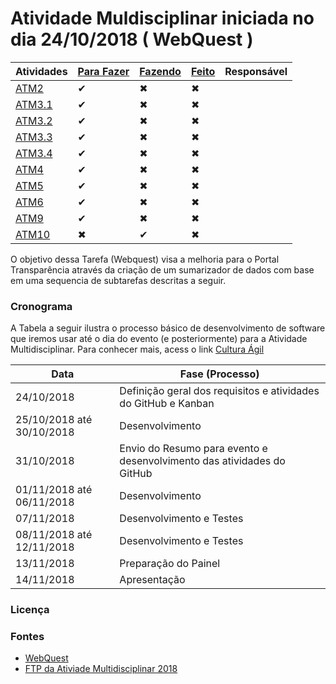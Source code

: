 # Atividade Muldisciplinar iniciada no dia 24/10/2018 ( WebQuest )



Atividades   |   [Para Fazer](https://github.com/aceiro/atm_2018/issues?q=is%3Aissue+is%3Aopen+label%3ATODO)  |      [Fazendo](https://github.com/aceiro/atm_2018/issues?q=is%3Aissue+is%3Aopen+label%3ADOING)       |          [Feito](https://github.com/aceiro/atm_2018/labels/DONE)        | Responsável
------------ | ---------- | ------------------ | --------------------- | -----------
[ATM2](https://github.com/aceiro/atm_2018/issues/2)         | ✔          | ✖                 | ✖                     | 
[ATM3.1](https://github.com/aceiro/atm_2018/issues/3)       | ✔          | ✖                 | ✖                     | 
[ATM3.2](https://github.com/aceiro/atm_2018/issues/4)       | ✔          | ✖                 | ✖                     | 
[ATM3.3](https://github.com/aceiro/atm_2018/issues/5)       | ✔          | ✖                 | ✖                     | 
[ATM3.4](https://github.com/aceiro/atm_2018/issues/6)       | ✔          | ✖                 | ✖                     | 
[ATM4](https://github.com/aceiro/atm_2018/issues/7)         | ✔          | ✖                 | ✖                     | 
[ATM5](https://github.com/aceiro/atm_2018/issues/8)         | ✔          | ✖                 | ✖                     | 
[ATM6](https://github.com/aceiro/atm_2018/issues/9)         | ✔          | ✖                 | ✖                     | 
[ATM9](https://github.com/aceiro/atm_2018/issues/12)         | ✔          | ✖                 | ✖                     |
[ATM10](https://github.com/aceiro/atm_2018/issues/13)         | ✖          | ✔                 | ✖                     |

O objetivo dessa Tarefa (Webquest) visa a melhoria para o Portal Transparência através da criação de um sumarizador de dados com base em uma sequencia de subtarefas descritas a seguir. 

### Cronograma

A Tabela a seguir ilustra o processo básico de desenvolvimento de software que iremos usar até o dia do evento (e posteriormente) para a Atividade Multidisciplinar. Para conhecer mais, acess o link [Cultura Ágil](https://www.culturaagil.com.br/kanban-do-inicio-ao-fim/)

| Data | Fase (Processo) |
| ------ | ------ |
| 24/10/2018 | Definição geral dos requisitos e atividades do GitHub e Kanban |
| 25/10/2018 até 30/10/2018| Desenvolvimento |
| 31/10/2018 | Envio do Resumo para evento e desenvolvimento das atividades do GitHub |
| 01/11/2018 até 06/11/2018| Desenvolvimento |
| 07/11/2018 | Desenvolvimento e Testes |
| 08/11/2018 até 12/11/2018 | Desenvolvimento e Testes |
| 13/11/2018 | Preparação do Painel |
| 14/11/2018 | Apresentação |


### Licença


### Fontes
- [WebQuest](http://ftprc.asser.com.br/~eantonio/arquivo/atm/ATIVIDADES_MULTIDISCIPLINARES_2_2018.pdf)
- [FTP da Ativiade Multidisciplinar 2018](http://ftprc.asser.com.br/~eantonio/atm.html)



